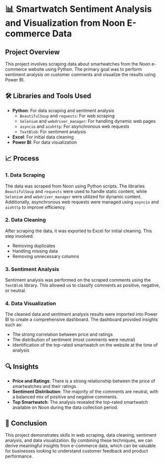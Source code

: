 # 📊 Smartwatch Sentiment Analysis and Visualization from Noon E-commerce Data

## Project Overview

This project involves scraping data about smartwatches from the Noon e-commerce website using Python. The primary goal was to perform sentiment analysis on customer comments and visualize the results using Power BI.

## 🛠️ Libraries and Tools Used

- **Python**: For data scraping and sentiment analysis
  - `BeautifulSoup` and `requests`: For web scraping
  - `Selenium` and `webdriver_manager`: For handling dynamic web pages
  - `asyncio` and `aiohttp`: For asynchronous web requests
  - `TextBlob`: For sentiment analysis
- **Excel**: For initial data cleaning
- **Power BI**: For data visualization

## 📈 Process

### 1. Data Scraping

The data was scraped from Noon using Python scripts. The libraries `BeautifulSoup` and `requests` were used to handle static content, while `Selenium` and `webdriver_manager` were utilized for dynamic content. Additionally, asynchronous web requests were managed using `asyncio` and `aiohttp` to improve efficiency.

### 2. Data Cleaning

After scraping the data, it was exported to Excel for initial cleaning. This step involved:
- Removing duplicates
- Handling missing data
- Removing unnecessary columns

### 3. Sentiment Analysis

Sentiment analysis was performed on the scraped comments using the `TextBlob` library. This allowed us to classify comments as positive, negative, or neutral.

### 4. Data Visualization

The cleaned data and sentiment analysis results were imported into Power BI to create a comprehensive dashboard. The dashboard provided insights such as:
- The strong correlation between price and ratings
- The distribution of sentiment (most comments were neutral)
- Identification of the top-rated smartwatch on the website at the time of analysis

## 🔍 Insights

- **Price and Ratings**: There is a strong relationship between the price of smartwatches and their ratings.
- **Sentiment Distribution**: The majority of the comments are neutral, with a balanced mix of positive and negative comments.
- **Top Smartwatch**: The analysis revealed the top-rated smartwatch available on Noon during the data collection period.

## 📌 Conclusion

This project demonstrates skills in web scraping, data cleaning, sentiment analysis, and data visualization. By combining these techniques, we can derive meaningful insights from e-commerce data, which can be valuable for businesses looking to understand customer feedback and product performance.
